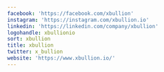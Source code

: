 ```yaml
---
facebook: 'https://facebook.com/xbullion'
instagram: 'https://instagram.com/xbullion.io'
linkedin: 'https://linkedin.com/company/xbullion'
logohandle: xbullionio
sort: xbullion
title: xbullion
twitter: x_bullion
website: 'https://www.xbullion.io/'
---
```

